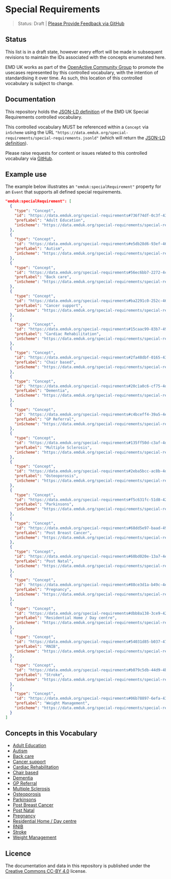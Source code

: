 # Special Requirements

> Status: Draft | [Please Provide Feedback via GitHub](https://github.com/emduk/special-requirements/issues)

## Status

This list is in a draft state, however every effort will be made in subsequent revisions to maintain the IDs associated with the concepts enumerated here.

EMD UK works as part of the [OpenActive Community Group](https://www.w3.org/community/openactive) to promote the usecases represented by this controlled vocabulary, with the intention of standardising it over time. As such, this location of this controlled vocabulary is subject to change.

## Documentation

This repository holds the [JSON-LD definition](https://data.emduk.org/special-requirements/special-requirements.jsonld) of the EMD UK Special Requirements controlled vocabulary.

This controlled vocabulary MUST be referenced within a `Concept` via `inScheme` using the URL `"https://data.emduk.org/special-requirements/special-requirements.jsonld"` (which will return the [JSON-LD definition](https://data.emduk.org/special-requirements/special-requirements.jsonld)).

Please raise requests for content or issues related to this controlled vocabulary via [GitHub](https://github.com/emduk/special-requirements/issues). 

## Example use

The example below illustrates an `"emduk:specialRequirement"` property for an `Event` that supports all defined special requirements.

```json
"emduk:specialRequirement": [
  {
    "type": "Concept",
    "id": "https://data.emduk.org/special-requirements#736f74df-0c3f-4314-9bd5-eec6b9c2f34f",
    "prefLabel": "Adult Education",
    "inScheme": "https://data.emduk.org/special-requirements/special-requirements.jsonld"
  },
  {
    "type": "Concept",
    "id": "https://data.emduk.org/special-requirements#e5db28d6-93ef-463e-8626-f143f55f619c",
    "prefLabel": "Autism",
    "inScheme": "https://data.emduk.org/special-requirements/special-requirements.jsonld"
  },
  {
    "type": "Concept",
    "id": "https://data.emduk.org/special-requirements#56ec6bb7-2272-4c7b-970f-d1af7bf94269",
    "prefLabel": "Back care",
    "inScheme": "https://data.emduk.org/special-requirements/special-requirements.jsonld"
  },
  {
    "type": "Concept",
    "id": "https://data.emduk.org/special-requirements#ba2291c0-252c-4616-a2a0-4863cb04cd25",
    "prefLabel": "Cancer support",
    "inScheme": "https://data.emduk.org/special-requirements/special-requirements.jsonld"
  },
  {
    "type": "Concept",
    "id": "https://data.emduk.org/special-requirements#15caac99-83b7-4963-8ec0-183050779a3d",
    "prefLabel": "Cardiac Rehabilitation",
    "inScheme": "https://data.emduk.org/special-requirements/special-requirements.jsonld"
  },
  {
    "type": "Concept",
    "id": "https://data.emduk.org/special-requirements#2fa48dbf-0165-433c-9b15-604afb5248b3",
    "prefLabel": "Chair based",
    "inScheme": "https://data.emduk.org/special-requirements/special-requirements.jsonld"
  },
  {
    "type": "Concept",
    "id": "https://data.emduk.org/special-requirements#20c1a0c6-cf75-4d6a-b7c3-3c083ec46ce0",
    "prefLabel": "Dementia",
    "inScheme": "https://data.emduk.org/special-requirements/special-requirements.jsonld"
  },
  {
    "type": "Concept",
    "id": "https://data.emduk.org/special-requirements#c4bceff4-39a5-4e39-b16a-873ed79bc498",
    "prefLabel": "GP Referral",
    "inScheme": "https://data.emduk.org/special-requirements/special-requirements.jsonld"
  },
  {
    "type": "Concept",
    "id": "https://data.emduk.org/special-requirements#135ff50d-c3af-4db2-a491-b68070874d21",
    "prefLabel": "Multiple Sclerosis",
    "inScheme": "https://data.emduk.org/special-requirements/special-requirements.jsonld"
  },
  {
    "type": "Concept",
    "id": "https://data.emduk.org/special-requirements#2eba5bcc-ac8b-4d1b-beeb-d62bb10e7a0d",
    "prefLabel": "Osteoporosis",
    "inScheme": "https://data.emduk.org/special-requirements/special-requirements.jsonld"
  },
  {
    "type": "Concept",
    "id": "https://data.emduk.org/special-requirements#f5c631fc-51d8-4252-89c4-e5a6e17bbfd9",
    "prefLabel": "Parkinsons",
    "inScheme": "https://data.emduk.org/special-requirements/special-requirements.jsonld"
  },
  {
    "type": "Concept",
    "id": "https://data.emduk.org/special-requirements#68dd5e97-baad-497f-8da4-4c3bcb8ca1a4",
    "prefLabel": "Post Breast Cancer",
    "inScheme": "https://data.emduk.org/special-requirements/special-requirements.jsonld"
  },
  {
    "type": "Concept",
    "id": "https://data.emduk.org/special-requirements#60bd020e-13a7-4e00-890e-89d6ad157083",
    "prefLabel": "Post Natal",
    "inScheme": "https://data.emduk.org/special-requirements/special-requirements.jsonld"
  },
  {
    "type": "Concept",
    "id": "https://data.emduk.org/special-requirements#88ce3d1a-b49c-4edc-a24e-8c3a29dbc4f3",
    "prefLabel": "Pregnancy",
    "inScheme": "https://data.emduk.org/special-requirements/special-requirements.jsonld"
  },
  {
    "type": "Concept",
    "id": "https://data.emduk.org/special-requirements#dbb8a138-3ce9-4298-9e51-9f9011d8f6e4",
    "prefLabel": "Residential Home / Day centre",
    "inScheme": "https://data.emduk.org/special-requirements/special-requirements.jsonld"
  },
  {
    "type": "Concept",
    "id": "https://data.emduk.org/special-requirements#54031d85-b037-477d-98c4-2739d0e6ef44",
    "prefLabel": "RNIB",
    "inScheme": "https://data.emduk.org/special-requirements/special-requirements.jsonld"
  },
  {
    "type": "Concept",
    "id": "https://data.emduk.org/special-requirements#b079c5db-44d9-4bf5-936d-8ac0b1ea31e7",
    "prefLabel": "Stroke",
    "inScheme": "https://data.emduk.org/special-requirements/special-requirements.jsonld"
  },
  {
    "type": "Concept",
    "id": "https://data.emduk.org/special-requirements#06b78897-6efa-431f-b76b-382de3a6b05f",
    "prefLabel": "Weight Management",
    "inScheme": "https://data.emduk.org/special-requirements/special-requirements.jsonld"
  }
]
```

## Concepts in this Vocabulary

- [Adult Education](https://data.emduk.org/special-requirements#736f74df-0c3f-4314-9bd5-eec6b9c2f34f)
- [Autism](https://data.emduk.org/special-requirements#e5db28d6-93ef-463e-8626-f143f55f619c)
- [Back care](https://data.emduk.org/special-requirements#56ec6bb7-2272-4c7b-970f-d1af7bf94269)
- [Cancer support](https://data.emduk.org/special-requirements#ba2291c0-252c-4616-a2a0-4863cb04cd25)
- [Cardiac Rehabilitation](https://data.emduk.org/special-requirements#15caac99-83b7-4963-8ec0-183050779a3d)
- [Chair based](https://data.emduk.org/special-requirements#2fa48dbf-0165-433c-9b15-604afb5248b3)
- [Dementia](https://data.emduk.org/special-requirements#20c1a0c6-cf75-4d6a-b7c3-3c083ec46ce0)
- [GP Referral](https://data.emduk.org/special-requirements#c4bceff4-39a5-4e39-b16a-873ed79bc498)
- [Multiple Sclerosis](https://data.emduk.org/special-requirements#135ff50d-c3af-4db2-a491-b68070874d21)
- [Osteoporosis](https://data.emduk.org/special-requirements#2eba5bcc-ac8b-4d1b-beeb-d62bb10e7a0d)
- [Parkinsons](https://data.emduk.org/special-requirements#f5c631fc-51d8-4252-89c4-e5a6e17bbfd9)
- [Post Breast Cancer](https://data.emduk.org/special-requirements#68dd5e97-baad-497f-8da4-4c3bcb8ca1a4)
- [Post Natal](https://data.emduk.org/special-requirements#60bd020e-13a7-4e00-890e-89d6ad157083)
- [Pregnancy](https://data.emduk.org/special-requirements#88ce3d1a-b49c-4edc-a24e-8c3a29dbc4f3)
- [Residential Home / Day centre](https://data.emduk.org/special-requirements#dbb8a138-3ce9-4298-9e51-9f9011d8f6e4)
- [RNIB](https://data.emduk.org/special-requirements#54031d85-b037-477d-98c4-2739d0e6ef44)
- [Stroke](https://data.emduk.org/special-requirements#b079c5db-44d9-4bf5-936d-8ac0b1ea31e7)
- [Weight Management](https://data.emduk.org/special-requirements#06b78897-6efa-431f-b76b-382de3a6b05f)


## Licence

The documentation and data in this repository is published under the [Creative Commons CC-BY 4.0](https://creativecommons.org/licenses/by/4.0/) license.

